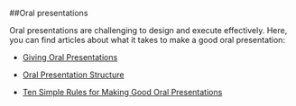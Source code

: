 

##Oral presentations

Oral presentations are challenging to design and execute effectively. Here, you can find articles about what it takes to make a good oral presentation:

* [Giving Oral Presentations](http://www.nature.com/scitable/ebooks/english-communication-for-scientists-14053993/giving-oral-presentations-14239332)

* [Oral Presentation Structure](http://www.nature.com/scitable/topicpage/oral-presentation-structure-13900387)

* [Ten Simple Rules for Making Good Oral Presentations](http://journals.plos.org/ploscollections/article?id=10.1371/journal.pcbi.0030077)
